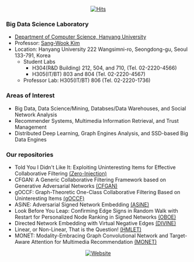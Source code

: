 <div align=center>

[![Hits](https://hits.seeyoufarm.com/api/count/incr/badge.svg?url=https%3A%2F%2Fgithub.com%2FBigdasgit&count_bg=%2379C83D&title_bg=%23555555&icon=&icon_color=%23E7E7E7&title=hits&edge_flat=false)](https://hits.seeyoufarm.com)

</div>

### Big Data Science Laboratory
- [Department of Computer Science, Hanyang University](https://software.hanyang.ac.kr/)
- Professor: [Sang-Wook Kim](http://www.agape.hanyang.ac.kr/members/prof)
- Location: Hanyang University 222 Wangsimni-ro, Seongdong-gu, Seoul 133-791, Korea
  - Student Labs
    - H304(R&D Building) 212, 504, and 710,  (Tel. 02-2220-4566)
    - H305(IT/BT) 803 and 804 (Tel. 02-2220-4567)
  - Professor Lab: H305(IT/BT) 806 (Tel. 02-2220-1736)

###  Areas of Interest
- Big Data, Data Science/Mining, Databses/Data Warehouses, and Social Network Analysis
- Recommender Systems, Multimedia Information Retrieval, and Trust Management
- Distributed Deep Learning, Graph Engines Analysis, and SSD-based Big Data Engines

### Our repositories
- Told You I Didn't Like It: Exploiting Uninteresting Items for Effective Collaborative Filtering [(Zero-Injection)](https://github.com/Bigdasgit/Zero-Injection)
- CFGAN: A Generic Collaborative Filtering Framework based on Generative Adversarial Networks [(CFGAN)](https://github.com/Bigdasgit/CFGAN)
- gOCCF: Graph-Theoretic One-Class Collaborative Filtering Based on Uninteresting Items [(gOCCF)](https://github.com/Bigdasgit/gOCCF)
- ASiNE: Adversarial Signed Network Embedding [(ASiNE)](https://github.com/Bigdasgit/ASiNE)
- Look Before You Leap: Confirming Edge Signs in Random Walk with Restart for Personalized Node Ranking in Signed Networks [(OBOE)](https://github.com/Bigdasgit/OBOE)
- Directed Network Embedding with Virtual Negative Edges [(DIVINE)](https://github.com/Bigdasgit/divine)
- Linear, or Non-Linear, That is the Question! [(HMLET)](https://github.com/Bigdasgit/HMLET)
- MONET: Modality-Embracing Graph Convolutional Network and Target-Aware Attention for Multimedia Recommendation [(MONET)](https://github.com/Bigdasgit/MONET)


<div align=center>

[![Website](https://img.shields.io/website?label=Lab%20website&up_message=BigDas&url=https://bigdas.hanyang.ac.kr/)](https://bigdas.hanyang.ac.kr/)
</div>
